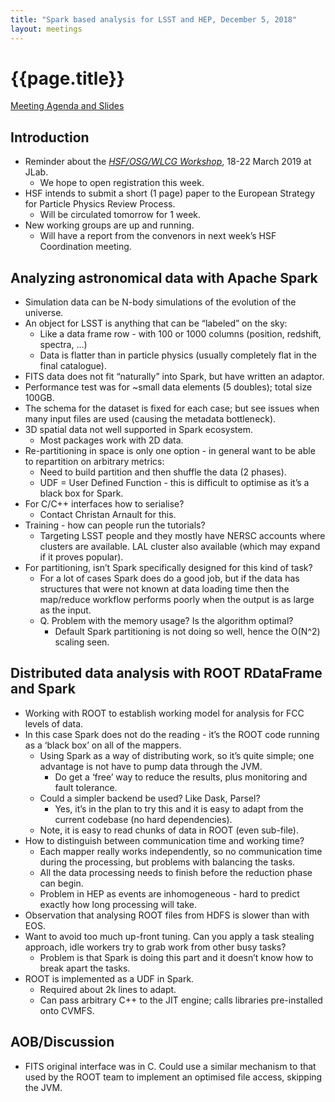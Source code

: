 ```yaml
---
title: "Spark based analysis for LSST and HEP, December 5, 2018"
layout: meetings
---
```


# {{page.title}}

[Meeting Agenda and Slides](https://indico.cern.ch/event/754811/)

Introduction
------------
-   Reminder about the [*HSF/OSG/WLCG
    Workshop*](https://indico.cern.ch/event/759388/), 18-22 March 2019
    at JLab.
    -   We hope to open registration this week.
-   HSF intends to submit a short (1 page) paper to the European
    Strategy for Particle Physics Review Process.
    -   Will be circulated tomorrow for 1 week.
-   New working groups are up and running.
    -   Will have a report from the convenors in next week’s HSF
        Coordination meeting.

Analyzing astronomical data with Apache Spark
---------------------------------------------
-   Simulation data can be N-body simulations of the evolution of the
    universe.
-   An object for LSST is anything that can be “labeled” on the sky:
    -   Like a data frame row - with 100 or 1000 columns (position,
        redshift, spectra, …)
    -   Data is flatter than in particle physics (usually completely
        flat in the final catalogue).
-   FITS data does not fit “naturally” into Spark, but have written an adaptor.
-   Performance test was for \~small data elements (5 doubles); total
    size 100GB.
-   The schema for the dataset is fixed for each case; but see issues when
    many input files are used (causing the metadata bottleneck).
-   3D spatial data not well supported in Spark ecosystem.
    -   Most packages work with 2D data.
-   Re-partitioning in space is only one option - in general want to be
    able to repartition on arbitrary metrics:
    -   Need to build partition and then shuffle the data (2 phases).
    -   UDF = User Defined Function - this is difficult to optimise as
        it’s a black box for Spark.
-   For C/C++ interfaces how to serialise?
    -   Contact Christan Arnault for this.
-   Training - how can people run the tutorials?
    -   Targeting LSST people and they mostly have NERSC accounts where
        clusters are available. LAL cluster also available (which may
        expand if it proves popular).
-   For partitioning, isn’t Spark specifically designed for this kind of
    task?
    -   For a lot of cases Spark does do a good job, but if the data has
        structures that were not known at data loading time then the
        map/reduce workflow performs poorly when the output is as
        large as the input.
    -   Q. Problem with the memory usage? Is the algorithm optimal?
        - Default Spark partitioning is not doing so well, hence
          the O(N^2) scaling seen.

Distributed data analysis with ROOT RDataFrame and Spark
--------------------------------------------------------
-   Working with ROOT to establish working model for analysis for FCC
    levels of data.
-   In this case Spark does not do the reading - it’s the ROOT code
    running as a ‘black box’ on all of the mappers.
    -   Using Spark as a way of distributing work, so it’s quite simple;
        one advantage is not have to pump data through the JVM.
        -   Do get a ‘free’ way to reduce the results, plus monitoring
            and fault tolerance.
    -   Could a simpler backend be used? Like Dask, Parsel?
        -   Yes, it’s in the plan to try this and it is easy to adapt
             from the current codebase (no hard dependencies).
    -   Note, it is easy to read chunks of data in ROOT (even sub-file).
-   How to distinguish between communication time and working time?
    -   Each mapper really works independently, so no communication time
        during the processing, but problems with
        balancing the tasks.
    -   All the data processing needs to finish before the reduction
        phase can begin.
    -   Problem in HEP as events are inhomogeneous - hard to predict
        exactly how long processing will take.
-   Observation that analysing ROOT files from HDFS is slower than with
    EOS.
-   Want to avoid too much up-front tuning. Can you apply a task
    stealing approach, idle workers try to grab work from other busy
    tasks?
    -   Problem is that Spark is doing this part and it doesn’t know how
        to break apart the tasks.
-   ROOT is implemented as a UDF in Spark.
    -   Required about 2k lines to adapt.
    -   Can pass arbitrary C++ to the JIT engine; calls libraries
        pre-installed onto CVMFS.

AOB/Discussion
--------------
-   FITS original interface was in C. Could use a similar mechanism to
    that used by the ROOT team to implement an optimised file access,
    skipping the JVM.
